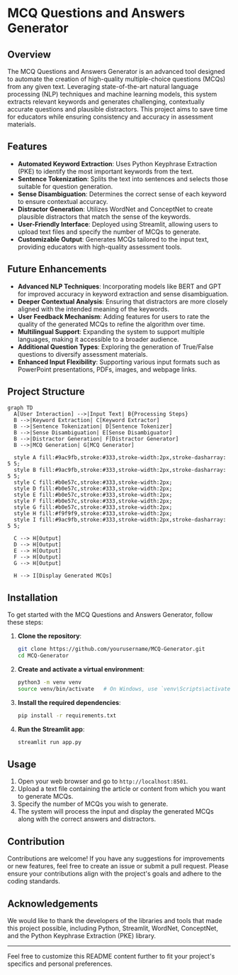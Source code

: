 # MCQ Questions and Answers Generator

## Overview

The MCQ Questions and Answers Generator is an advanced tool designed to automate the creation of high-quality multiple-choice questions (MCQs) from any given text. Leveraging state-of-the-art natural language processing (NLP) techniques and machine learning models, this system extracts relevant keywords and generates challenging, contextually accurate questions and plausible distractors. This project aims to save time for educators while ensuring consistency and accuracy in assessment materials.

## Features

- **Automated Keyword Extraction**: Uses Python Keyphrase Extraction (PKE) to identify the most important keywords from the text.
- **Sentence Tokenization**: Splits the text into sentences and selects those suitable for question generation.
- **Sense Disambiguation**: Determines the correct sense of each keyword to ensure contextual accuracy.
- **Distractor Generation**: Utilizes WordNet and ConceptNet to create plausible distractors that match the sense of the keywords.
- **User-Friendly Interface**: Deployed using Streamlit, allowing users to upload text files and specify the number of MCQs to generate.
- **Customizable Output**: Generates MCQs tailored to the input text, providing educators with high-quality assessment tools.

## Future Enhancements

- **Advanced NLP Techniques**: Incorporating models like BERT and GPT for improved accuracy in keyword extraction and sense disambiguation.
- **Deeper Contextual Analysis**: Ensuring that distractors are more closely aligned with the intended meaning of the keywords.
- **User Feedback Mechanism**: Adding features for users to rate the quality of the generated MCQs to refine the algorithm over time.
- **Multilingual Support**: Expanding the system to support multiple languages, making it accessible to a broader audience.
- **Additional Question Types**: Exploring the generation of True/False questions to diversify assessment materials.
- **Enhanced Input Flexibility**: Supporting various input formats such as PowerPoint presentations, PDFs, images, and webpage links.

## Project Structure

```mermaid
graph TD
  A[User Interaction] -->|Input Text| B{Processing Steps}
  B -->|Keyword Extraction| C[Keyword Extractor]
  B -->|Sentence Tokenization| D[Sentence Tokenizer]
  B -->|Sense Disambiguation| E[Sense Disambiguator]
  B -->|Distractor Generation| F[Distractor Generator]
  B -->|MCQ Generation| G[MCQ Generator]

  style A fill:#9ac9fb,stroke:#333,stroke-width:2px,stroke-dasharray: 5 5;
  style B fill:#9ac9fb,stroke:#333,stroke-width:2px,stroke-dasharray: 5 5;
  style C fill:#b0e57c,stroke:#333,stroke-width:2px;
  style D fill:#b0e57c,stroke:#333,stroke-width:2px;
  style E fill:#b0e57c,stroke:#333,stroke-width:2px;
  style F fill:#b0e57c,stroke:#333,stroke-width:2px;
  style G fill:#b0e57c,stroke:#333,stroke-width:2px;
  style H fill:#f9f9f9,stroke:#333,stroke-width:2px;
  style I fill:#9ac9fb,stroke:#333,stroke-width:2px,stroke-dasharray: 5 5;

  C --> H[Output]
  D --> H[Output]
  E --> H[Output]
  F --> H[Output]
  G --> H[Output]

  H --> I[Display Generated MCQs]

```

## Installation

To get started with the MCQ Questions and Answers Generator, follow these steps:

1. **Clone the repository**:
   ```bash
   git clone https://github.com/yourusername/MCQ-Generator.git
   cd MCQ-Generator
   ```

2. **Create and activate a virtual environment**:
   ```bash
   python3 -m venv venv
   source venv/bin/activate   # On Windows, use `venv\Scripts\activate`
   ```

3. **Install the required dependencies**:
   ```bash
   pip install -r requirements.txt
   ```

4. **Run the Streamlit app**:
   ```bash
   streamlit run app.py
   ```

## Usage

1. Open your web browser and go to `http://localhost:8501`.
2. Upload a text file containing the article or content from which you want to generate MCQs.
3. Specify the number of MCQs you wish to generate.
4. The system will process the input and display the generated MCQs along with the correct answers and distractors.

## Contribution

Contributions are welcome! If you have any suggestions for improvements or new features, feel free to create an issue or submit a pull request. Please ensure your contributions align with the project's goals and adhere to the coding standards.


## Acknowledgements

We would like to thank the developers of the libraries and tools that made this project possible, including Python, Streamlit, WordNet, ConceptNet, and the Python Keyphrase Extraction (PKE) library.

---

Feel free to customize this README content further to fit your project's specifics and personal preferences.
